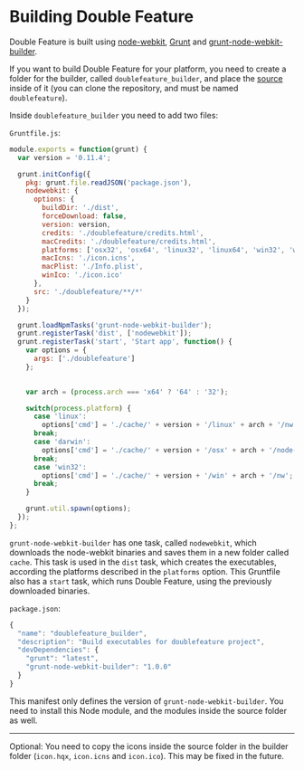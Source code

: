 # Building Double Feature

Double Feature is built using [node-webkit](https://github.com/rogerwang/node-webkit), [Grunt](http://gruntjs.com/) and [grunt-node-webkit-builder](https://github.com/mllrsohn/grunt-node-webkit-builder).

If you want to build Double Feature for your platform, you need to create a folder for the builder, called `doublefeature_builder`, and place the [source](https://github.com/hpneo/doublefeature) inside of it (you can clone the repository, and must be named `doublefeature`).

Inside `doublefeature_builder` you need to add two files:

`Gruntfile.js`:

```javascript
module.exports = function(grunt) {
  var version = '0.11.4';

  grunt.initConfig({
    pkg: grunt.file.readJSON('package.json'),
    nodewebkit: {
      options: {
        buildDir: './dist',
        forceDownload: false,
        version: version,
        credits: './doublefeature/credits.html',
        macCredits: './doublefeature/credits.html',
        platforms: ['osx32', 'osx64', 'linux32', 'linux64', 'win32', 'win64'],
        macIcns: './icon.icns',
        macPlist: './Info.plist',
        winIco: './icon.ico'
      },
      src: './doublefeature/**/*'
    }
  });

  grunt.loadNpmTasks('grunt-node-webkit-builder');
  grunt.registerTask('dist', ['nodewebkit']);
  grunt.registerTask('start', 'Start app', function() {
    var options = {
      args: ['./doublefeature']
    };

    
    var arch = (process.arch === 'x64' ? '64' : '32');

    switch(process.platform) {
      case 'linux':
        options['cmd'] = './cache/' + version + '/linux' + arch + '/nw';
      break;
      case 'darwin':
        options['cmd'] = './cache/' + version + '/osx' + arch + '/node-webkit.app/Contents/MacOS/node-webkit';
      break;
      case 'win32':
        options['cmd'] = './cache/' + version + '/win' + arch + '/nw';
      break;
    }

    grunt.util.spawn(options);
  });
};
```

`grunt-node-webkit-builder` has one task, called `nodewebkit`, which downloads the node-webkit binaries and saves them in a new folder called `cache`. This task is used in the `dist` task, which creates the executables, according the platforms described in the `platforms` option. This Gruntfile also has a `start` task, which runs Double Feature, using the previously downloaded binaries.

`package.json`:

```javascript
{
  "name": "doublefeature_builder",
  "description": "Build executables for doublefeature project",
  "devDependencies": {
    "grunt": "latest",
    "grunt-node-webkit-builder": "1.0.0"
  }
}
```

This manifest only defines the version of `grunt-node-webkit-builder`. You need to install this Node module, and the modules inside the source folder as well.

---

Optional: You need to copy the icons inside the source folder in the builder folder (`icon.hqx`, `icon.icns` and `icon.ico`). This may be fixed in the future.